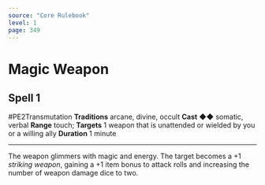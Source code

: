 ```yaml
---
source: "Core Rulebook"
level: 1
page: 349
---
```


# Magic Weapon
## Spell 1
#PE2Transmutation 
**Traditions** arcane, divine, occult
**Cast** ◆◆ somatic, verbal
**Range** touch; **Targets** 1 weapon that is unattended or wielded by you or a willing ally
**Duration** 1 minute

-----
The weapon glimmers with magic and energy. The target becomes a +1 *striking weapon*, gaining a +1 item bonus to attack rolls and increasing the number of weapon damage dice to two.